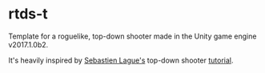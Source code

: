 # rtds-t
Template for a roguelike, top-down shooter made in the Unity game engine v2017.1.0b2.

It's heavily inspired by [Sebastien Lague's](https://github.com/SebLague) top-down shooter [tutorial](https://www.youtube.com/playlist?list=PLFt_AvWsXl0ctd4dgE1F8g3uec4zKNRV0).
